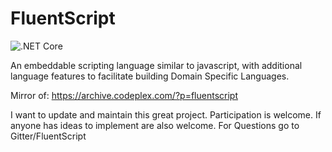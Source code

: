 # FluentScript
![.NET Core](https://github.com/furesoft/FluentScript/workflows/.NET%20Core/badge.svg)

An embeddable scripting language similar to javascript, with additional language features to facilitate building Domain Specific Languages.

Mirror of: https://archive.codeplex.com/?p=fluentscript

I want to update and maintain this great project. Participation is welcome. If anyone has ideas to implement are also welcome. For Questions go to Gitter/FluentScript
